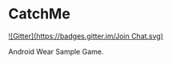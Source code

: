 CatchMe
=======
[![Gitter](https://badges.gitter.im/Join Chat.svg)](https://gitter.im/yuruga/CatchMe?utm_source=badge&utm_medium=badge&utm_campaign=pr-badge&utm_content=badge)

Android Wear Sample Game.
